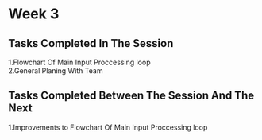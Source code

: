 # Week 3
## Tasks Completed In The Session
1.Flowchart Of Main Input Proccessing loop  
2.General Planing With Team

## Tasks Completed Between The Session And The Next
1.Improvements to Flowchart Of Main Input Proccessing loop
